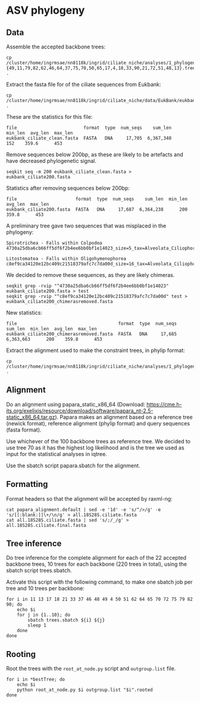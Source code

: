 # ASV phylogeny

## Data

Assemble the accepted backbone trees:

```
cp /cluster/home/ingrmsae/nn8118k/ingrid/ciliate_niche/analyses/1_phylogenies/reference_phylogeny/phylogeny_round2/all.18S28S.constrained.{49,11,79,82,62,46,64,37,75,70,50,65,17,4,18,33,90,21,72,51,48,13}.tree.raxml.bestTree .
```

Extract the fasta file for of the ciliate sequences from Eukbank: 

```
cp /cluster/home/ingrmsae/nn8118k/ingrid/ciliate_niche/data/EukBank/eukbank_ciliate_clean.fasta .
```

These are the statistics for this file:

```
file                         format  type  num_seqs    sum_len  min_len  avg_len  max_len
eukbank_ciliate_clean.fasta  FASTA   DNA     17,705  6,367,340      152    359.6      453
```

Remove sequences below 200bp, as these are likely to be artefacts and have decreased phylogenetic signal.

```
seqkit seq -m 200 eukbank_ciliate_clean.fasta > eukbank_ciliate200.fasta
```

Statistics after removing sequences below 200bp:

```
file                      format  type  num_seqs    sum_len  min_len  avg_len  max_len
eukbank_ciliate200.fasta  FASTA   DNA     17,687  6,364,238      200    359.8      453
```

A preliminary tree gave two sequences that was misplaced in the phylogeny: 

```
Spirotrichea - Falls within Colpodea 4730a25dba6cb66ff5df6f2b4ee6bb0bf1e14023_size=5_tax=Alveolata_Ciliophora_Spirotrichea

Litostomatea - Falls within Oligohymenophorea
c8ef9ca34120e12bc409c21518379afc7c7da00d_size=16_tax=Alveolata_Ciliophora_Litostomatea

```

We decided to remove these sequences, as they are likely chimeras. 

```
seqkit grep -rvip "^4730a25dba6cb66ff5df6f2b4ee6bb0bf1e14023" eukbank_ciliate200.fasta > test
seqkit grep -rvip "^c8ef9ca34120e12bc409c21518379afc7c7da00d" test > eukbank_ciliate200_chimerasremoved.fasta
```

New statistics: 

```
file                                      format  type  num_seqs    sum_len  min_len  avg_len  max_len
eukbank_ciliate200_chimerasremoved.fasta  FASTA   DNA     17,685  6,363,663      200    359.8      453
```

Extract the alignment used to make the constraint trees, in phylip format:

```
cp /cluster/home/ingrmsae/nn8118k/ingrid/ciliate_niche/analyses/1_phylogenies/reference_phylogeny/all.18S28S.replaced.phy .
```

## Alignment

Do an alignment using papara_static_x86_64 (Download: https://cme.h-its.org/exelixis/resource/download/software/papara_nt-2.5-static_x86_64.tar.gz). Papara makes an alignment based on a reference tree (newick format), reference alignment (phylip format) and query sequences (fasta format).    
    
Use whichever of the 100 backbone trees as reference tree. We decided to use tree 70 as it has the highest log likelihood and is the tree we used as input for the statistical analyses in iqtree.

Use the sbatch script papara.sbatch for the alignment. 

## Formatting

Format headers so that the alignment will be accepted by raxml-ng:

```
cat papara_alignment.default | sed -e '1d' -e 's/^/>/g' -e 's/[[:blank:]]\+/\n/g' > all.18S28S.ciliate.fasta
cat all.18S28S.ciliate.fasta | sed 's/;/_/g' > all.18S28S.ciliate.final.fasta
```

## Tree inference

Do tree inference for the complete alignment for each of the 22 accepted backbone trees, 10 trees for each backbone (220 trees in total), using the sbatch script trees.sbatch. 

Activate this script with the following command, to make one sbatch job per tree and 10 trees per backbone:

```
for i in 11 13 17 18 21 33 37 46 48 49 4 50 51 62 64 65 70 72 75 79 82 90; do 
    echo $i
    for j in {1..10}; do
        sbatch trees.sbatch ${i} ${j}
        sleep 1
    done
done
```

## Rooting 
Root the trees with the `root_at_node.py` script and `outgroup.list` file. 

```
for i in *bestTree; do 
    echo $i 
    python root_at_node.py $i outgroup.list "$i".rooted 
done
```
 


